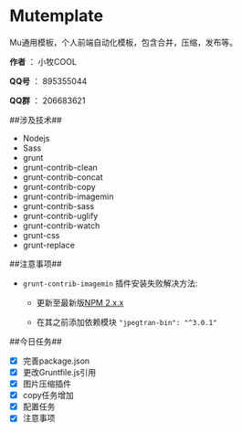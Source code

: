 Mutemplate
=====

Mu通用模板，个人前端自动化模板，包含合并，压缩，发布等。

**作者** ： 小牧COOL

**QQ号** ： 895355044

**QQ群** ： 206683621

##涉及技术##

- Nodejs
- Sass
- grunt
- grunt-contrib-clean
- grunt-contrib-concat
- grunt-contrib-copy
- grunt-contrib-imagemin
- grunt-contrib-sass
- grunt-contrib-uglify
- grunt-contrib-watch
- grunt-css
- grunt-replace

##注意事项##

- `grunt-contrib-imagemin` 插件安装失败解决方法:

    - 更新至最新版[NPM 2.x.x](https://github.com/npm/npm)

    - 在其之前添加依赖模块 `"jpegtran-bin": "^3.0.1"`

##今日任务##

- [X] 完善package.json
- [X] 更改Gruntfile.js引用
- [X] 图片压缩插件
- [X] copy任务增加
- [X] 配置任务
- [X] 注意事项